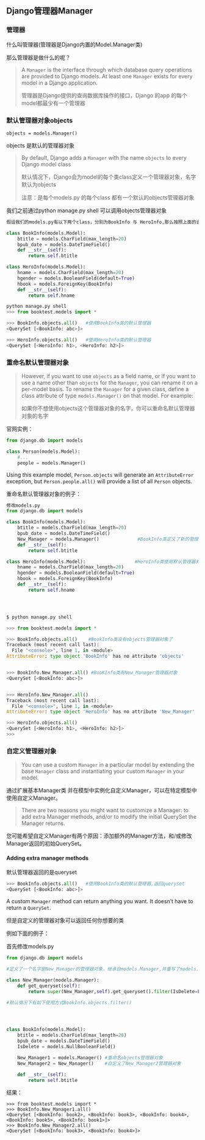 ## Django管理器Manager

### 管理器

什么叫管理器(管理器是Django内置的Model.Manager类)

那么管理器是做什么的呢？

> A `Manager` is the interface through which database query operations are provided to Django models. At least one `Manager` exists for every model in a Django application.
>
> 管理器是Django提供的查询数据库操作的接口，Django 的app 的每个model都最少有一个管理器

### 默认管理器对象objects

```
objects = models.Manager()
```

objects 是默认的管理器对象

> By default, Django adds a `Manager` with the name `objects` to every Django model class
>
> 默认情况下，Django会为model的每个类class定义一个管理器对象，名字默认为objects
>
> 注意：是每个models.py 的每个class 都有一个默认的objects管理器对象

我们之前通过python manage.py shell 可以调用objects管理器对象

```python
假设我们的models.py有以下两个class，分别为BookInfo 与 HeroInfo,那么按照上面的说法，这两个类都有一个叫做objects的默认管理器

class BookInfo(models.Model):
    btitle = models.CharField(max_length=20)
    bpub_date = models.DateTimeField()
    def __str__(self):
        return self.btitle

class HeroInfo(models.Model):
    hname = models.CharField(max_length=20)
    hgender = models.BooleanField(default=True)
    hbook = models.ForeignKey(BookInfo)
    def __str__(self):
        return self.hname

python manage.py shell
>>> from booktest.models import * 

>>> BookInfo.objects.all()   #使用BookInfo类的默认管理器
<QuerySet [<BookInfo: abc>]>

>>> HeroInfo.objects.all()   #使用HeroInfo类的默认管理器
<QuerySet [<HeroInfo: h1>, <HeroInfo: h2>]>
```

### 重命名默认管理器对象

> However, if you want to use `objects` as a field name, or if you want to use a name other than `objects` for the `Manager`, you can rename it on a per-model basis. To rename the `Manager` for a given class, define a class attribute of type `models.Manager()` on that model. For example:
>
> 如果你不想使用objects这个管理器对象的名字，你可以重命名默认管理器对象的名字

官网实例：

```python
from django.db import models

class Person(models.Model):
    #...
    people = models.Manager()
```

Using this example model, `Person.objects` will generate an `AttributeError` exception, but `Person.people.all()` will provide a list of all `Person` objects.

重命名默认管理器对象的例子：

```python
修改models.py
from django.db import models

class BookInfo(models.Model):
    btitle = models.CharField(max_length=20)
    bpub_date = models.DateTimeField()
    New_Manager = models.Manager()              #BookInfo类定义了新的管理器对象New_Manager
    def __str__(self):
        return self.btitle

class HeroInfo(models.Model):                  #HeroInfo类使用默认管理器对象objects
    hname = models.CharField(max_length=20)
    hgender = models.BooleanField(default=True)
    hbook = models.ForeignKey(BookInfo)
    def __str__(self):
        return self.hname




$ python manage.py shell

>>> from booktest.models import * 

>>> BookInfo.objects.all()    #BookInfo类没有objects管理器对象了
Traceback (most recent call last):
  File "<console>", line 1, in <module>
AttributeError: type object 'BookInfo' has no attribute 'objects'


>>> BookInfo.New_Manager.all() #BooKInfo类有New_Manager管理器对象
<QuerySet [<BookInfo: abc>]>


>>> HeroInfo.New_Manager.all()  
Traceback (most recent call last):
  File "<console>", line 1, in <module>
AttributeError: type object 'HeroInfo' has no attribute 'New_Manager'

>>> HeroInfo.objects.all()
<QuerySet [<HeroInfo: h1>, <HeroInfo: h2>]>
>>>
```

### 自定义管理器对象

> You can use a custom `Manager` in a particular model by extending the base `Manager` class and instantiating your custom `Manager` in your model.

通过扩展基本Manager类 并在模型中实例化自定义Manager，可以在特定模型中使用自定义Manager。

> There are two reasons you might want to customize a Manager: to add extra Manager methods, and/or to modify the initial QuerySet the Manager returns.

您可能希望自定义Manager有两个原因：添加额外的Manager方法，和/或修改Manager返回的初始QuerySet。

#### Adding extra manager methods

默认管理器返回的是queryset

```python
>>> BookInfo.objects.all()   #使用BookInfo类的默认管理器,返回queryset
<QuerySet [<BookInfo: abc>]>
```

A custom `Manager` method can return anything you want. It doesn’t have to return a `QuerySet`.

但是自定义的管理器对象可以返回任何你想要的类

例如下面的例子：

首先修改models.py

```python
from django.db import models

#定义了一个名字是New_Manager的管理器对象，继承自models.Manager,并重写了models.Manager的get_queryset方法

class New_Manager(models.Manager):
    def get_queryset(self):
        return super(New_Manager,self).get_queryset().filter(IsDelete=False)

#默认情况下有如下使用方式BookInfo.objects.filter() 




class BookInfo(models.Model):
    btitle = models.CharField(max_length=20)
    bpub_date = models.DateTimeField()
    IsDelete = models.NullBooleanField()

    New_Manager1 = models.Manager() #重命名objects管理器对象
    New_Manager2 = New_Manager()    #自定义了New_Manager2管理器对象

    def __str__(self):
        return self.btitle
```

结果：

```
>>> from booktest.models import * 
>>> BookInfo.New_Manager1.all()
<QuerySet [<BookInfo: book2>, <BookInfo: book3>, <BookInfo: book4>, <BookInfo: book5>, <BookInfo: book1>]>
>>> BookInfo.New_Manager2.all()
<QuerySet [<BookInfo: book3>, <BookInfo: book4>]>
```